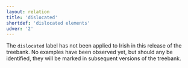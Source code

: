 ```yaml
---
layout: relation
title: 'dislocated'
shortdef: 'dislocated elements'
udver: '2'
---
```


The `dislocated` label has not been applied to Irish in this release of the treebank. No examples have been observed yet,
but should any be identified, they will be marked in subsequent versions of the treebank.
